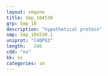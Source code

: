 ```yaml
---
layout: smgene
title: Smp_104530
grp: Smp_10
description: "hypothetical protein"
smp: Smp_104530.1
uniprot: "C4QPU3"
length:   246
cdd: "ns"
kk: ns
categories: sm
---
```

